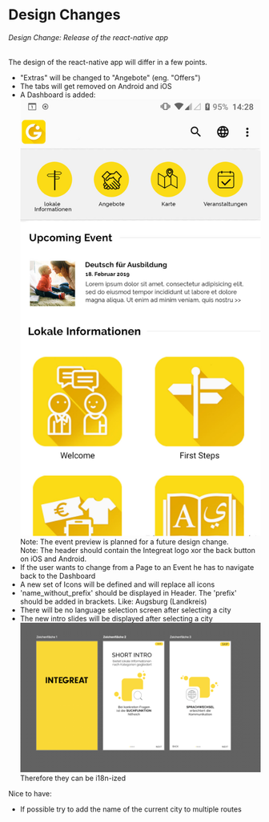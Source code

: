# Design Changes

###### Design Change: Release of the react-native app
The design of the react-native app will differ in a few points.
* "Extras" will be changed to "Angebote" (eng. "Offers")
* The tabs will get removed on Android and iOS
* A Dashboard is added:
 ![](./figures/preview.jpg)
 Note: The event preview is planned for a future design change.\
 Note: The header should contain the Integreat logo xor the back button on iOS and Android.
* If the user wants to change from a Page to an Event he has to navigate back to the Dashboard
* A new set of Icons will be defined and will replace all icons
* 'name_without_prefix' should be displayed in Header. The 'prefix' should be added in brackets. Like: Augsburg (Landkreis)
* There will be no language selection screen after selecting a city
* The new intro slides will be displayed after selecting a city
![](figures/intro-slides.png)
Therefore they can be i18n-ized



Nice to have:
* If possible try to add the name of the current city to multiple routes
